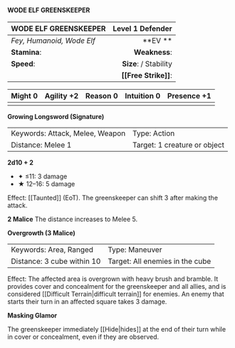 #### WODE ELF GREENSKEEPER

| WODE ELF GREENSKEEPER     |   **Level 1 Defender** |
| :------------------------ | ---------------------: |
| *Fey, Humanoid, Wode Elf* |            \*\*EV \*\* |
| **Stamina**:              |          **Weakness**: |
| **Speed**:                | **Size**:  / Stability |
|                           |   **[[Free Strike]]**: |

| **Might** 0 | **Agility** +2 | **Reason** 0 | **Intuition** 0 | **Presence** +1 |
| ----------- | -------------- | ------------ | --------------- | --------------- |
|             |                |              |                 |                 |

**Growing Longsword (Signature)**

|                                 |                              |
| :------------------------------ | :--------------------------- |
| Keywords: Attack, Melee, Weapon | Type: Action                 |
| Distance: Melee 1               | Target: 1 creature or object |

**2d10 + 2**

- ✦ ≤11: 3 damage
- ★ 12–16: 5 damage

Effect: [[Taunted]] (EoT). The greenskeeper can shift 3 after making the attack.

**2 Malice**
The distance increases to Melee 5.

**Overgrowth (3 Malice)**

|                            |                                 |
| :------------------------- | :------------------------------ |
| Keywords: Area, Ranged     | Type: Maneuver                  |
| Distance: 3 cube within 10 | Target: All enemies in the cube |

Effect: The affected area is overgrown with heavy brush and bramble. It provides cover and concealment for the greenskeeper and all allies, and is considered [[Difficult Terrain|difficult terrain]] for enemies. An enemy that starts their turn in an affected square takes 3 damage.

**Masking Glamor**

The greenskeeper immediately [[Hide|hides]] at the end of their turn while in cover or concealment, even if they are observed.
